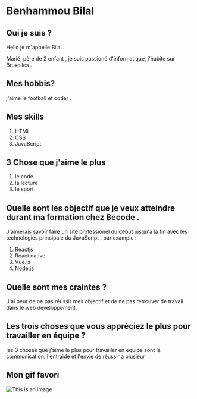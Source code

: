 # Benhammou Bilal

## Qui je suis ?

Hello je m'appelle Bilal .

Marié, père de 2 enfant ,
je suis passioné d'informatique, j'habite sur Bruxelles .
## Mes hobbis?

j'aime le football et coder .

## Mes skills
   1. HTML
   2. CSS
   3. JavaScript

## 3 Chose que j'aime le plus 
   1. le code 
   2. la lecture 
   3. le sport

## Quelle sont les objectif que je veux atteindre durant ma formation chez Becode .
J'aimerais savoir faire un site professionel du début jusqu'a la fin avec les technologies principale du JavaScript , par example : 
   1. Reactjs
   2. React native 
   3. Vue.js
   4. Node.js

## Quelle sont mes craintes ?
J'ai peur de ne pas réussir mes objectif et de ne pas retrouver de travail dans le web developpement.

## Les trois choses que vous appréciez le plus pour travailler en équipe ?

les 3 choses que j'aime le plus pour travailler en equipe sont la communication, l'entraide et l'envie de réussir a plusieur

## Mon gif favori

![This is an image](https://blog.hubspot.com/hubfs/Smiling%20Leo%20Perfect%20GIF.gif)
